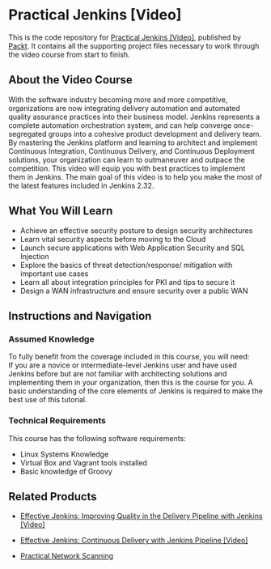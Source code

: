 # Practical Jenkins [Video]
This is the code repository for [Practical Jenkins [Video]](https://www.packtpub.com/networking-and-servers/practical-jenkins-video?utm_source=github&utm_medium=repository&utm_campaign=9781788398749), published by [Packt](https://www.packtpub.com/?utm_source=github). It contains all the supporting project files necessary to work through the video course from start to finish.
## About the Video Course
With the software industry becoming more and more competitive, organizations are now integrating delivery automation and automated quality assurance practices into their business model. Jenkins represents a complete automation orchestration system, and can help converge once-segregated groups into a cohesive product development and delivery team. By mastering the Jenkins platform and learning to architect and implement Continuous Integration, Continuous Delivery, and Continuous Deployment solutions, your organization can learn to outmaneuver and outpace the competition. This video will equip you with best practices to implement them in Jenkins. The main goal of this video is to help you make the most of the latest features included in Jenkins 2.32.

<H2>What You Will Learn</H2>
<DIV class=book-info-will-learn-text>
<UL>
<LI>Achieve an effective security posture to design security architectures 
<LI>Learn vital security aspects before moving to the Cloud 
<LI>Launch secure applications with Web Application Security and SQL Injection 
<LI>Explore the basics of threat detection/response/ mitigation with important use cases 
<LI>Learn all about integration principles for PKI and tips to secure it 
<LI>Design a WAN infrastructure and ensure security over a public WAN </LI></UL></DIV>

## Instructions and Navigation
### Assumed Knowledge
To fully benefit from the coverage included in this course, you will need:<br/>
If you are a novice or intermediate-level Jenkins user and have used Jenkins before but are not familiar with architecting solutions and implementing them in your organization, then this is the course for you. A basic understanding of the core elements of Jenkins is required to make the best use of this tutorial.
### Technical Requirements
This course has the following software requirements:<br/>
<UL>
<LI>Linux Systems Knowledge
<LI>Virtual Box and Vagrant tools installed
<LI>Basic knowledge of Groovy</LI></UL>


## Related Products
* [Effective Jenkins: Improving Quality in the Delivery Pipeline with Jenkins [Video]](https://www.packtpub.com/networking-and-servers/effective-jenkins-improving-quality-delivery-pipeline-jenkins-video?utm_source=github&utm_medium=repository&utm_campaign=9781788473187)

* [Effective Jenkins: Continuous Delivery with Jenkins Pipeline [Video]](https://www.packtpub.com/networking-and-servers/effective-jenkins-continuous-delivery-jenkins-pipeline-video?utm_source=github&utm_medium=repository&utm_campaign=9781788477710)

* [Practical Network Scanning](https://www.packtpub.com/networking-and-servers/practical-network-scanning?utm_source=github&utm_medium=repository&utm_campaign=9781788839235)

